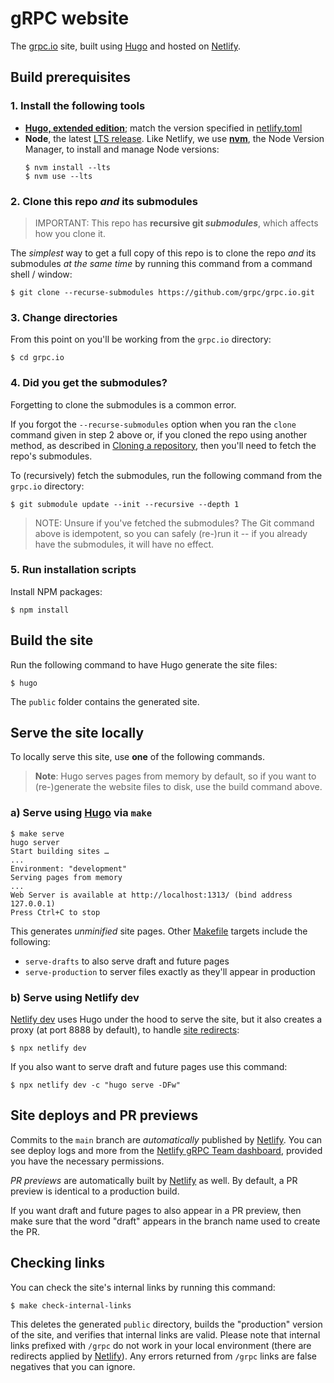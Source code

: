# gRPC website

The [grpc.io][] site, built using [Hugo][] and hosted on [Netlify][].

## Build prerequisites

### 1. Install the following tools

- **[Hugo, extended edition][hugo-install]**; match the version specified in
  [netlify.toml](netlify.toml)
- **Node**, the latest [LTS release][]. Like Netlify, we use **[nvm][]**, the
  Node Version Manager, to install and manage Node versions:
  ```console
  $ nvm install --lts
  $ nvm use --lts
  ```

### 2. Clone this repo _and_ its submodules

> IMPORTANT: This repo has **recursive git _submodules_**, which affects how you
> clone it.

The _simplest_ way to get a full copy of this repo is to clone the repo _and_
its submodules _at the same time_ by running this command from a command shell /
window:

```console
$ git clone --recurse-submodules https://github.com/grpc/grpc.io.git
```
### 3. Change directories

From this point on you'll be working from the `grpc.io` directory:

```console
$ cd grpc.io
```
### 4. Did you get the submodules?

Forgetting to clone the submodules is a common error.

If you forgot the `--recurse-submodules` option when you ran the `clone` command
given in step 2 above or, if you cloned the repo using another method, as
described in [Cloning a repository][], then you'll need to fetch the repo's
submodules.

To (recursively) fetch the submodules, run the following command from the
`grpc.io` directory:

```console
$ git submodule update --init --recursive --depth 1
```

> NOTE: Unsure if you've fetched the submodules? The Git command above is
> idempotent, so you can safely (re-)run it -- if you already have the
> submodules, it will have no effect.

### 5. Run installation scripts

Install NPM packages:

```console
$ npm install
```

## Build the site

Run the following command to have Hugo generate the site files:

```console
$ hugo
```

The `public` folder contains the generated site.

## Serve the site locally

To locally serve this site, use **one** of the following commands.

> **Note**: Hugo serves pages from memory by default, so if you want to
> (re-)generate the website files to disk, use the build command above.

### a) Serve using [Hugo][] via `make`

```console
$ make serve
hugo server
Start building sites …
...
Environment: "development"
Serving pages from memory
...
Web Server is available at http://localhost:1313/ (bind address 127.0.0.1)
Press Ctrl+C to stop
```

This generates _unminified_ site pages. Other [Makefile](Makefile) targets
include the following:

- `serve-drafts` to also serve draft and future pages
- `serve-production` to server files exactly as they'll appear in production

### b) Serve using Netlify dev

[Netlify dev][] uses Hugo under the hood to serve the site, but it also creates
a proxy (at port 8888 by default), to handle [site redirects][]:

```console
$ npx netlify dev
```

If you also want to serve draft and future pages use this command:

```console
$ npx netlify dev -c "hugo serve -DFw"
```

## Site deploys and PR previews

Commits to the `main` branch are _automatically_ published by [Netlify][]. You
can see deploy logs and more from the [Netlify gRPC Team dashboard][], provided
you have the necessary permissions.

_PR previews_ are automatically built by [Netlify][] as well. By default, a PR
preview is identical to a production build.

If you want draft and future pages to also appear in a PR preview, then make
sure that the word "draft" appears in the branch name used to create the PR.

## Checking links

You can check the site's internal links by running this command:

```console
$ make check-internal-links
```

This deletes the generated `public` directory, builds the "production" version
of the site, and verifies that internal links are valid. Please note that
internal links prefixed with `/grpc` do not work in your local environment
(there are redirects applied by [Netlify](https://netlify.com)). Any errors
returned from `/grpc` links are false negatives that you can ignore.

[Cloning a repository]: https://docs.github.com/en/github/creating-cloning-and-archiving-repositories/cloning-a-repository
[grpc.io]: https://grpc.io
[Hugo]: https://gohugo.io
[hugo-install]: https://gohugo.io/getting-started/installing
[LTS release]: https://nodejs.org/en/about/releases/
[Netlify]: https://netlify.com
[Netlify dev]: https://www.netlify.com/products/dev
[Netlify gRPC Team dashboard]: https://app.netlify.com/teams/grpc/overview
[nvm]: https://github.com/nvm-sh/nvm/blob/master/README.md#installing-and-updating
[site redirects]: layouts/index.redirects
